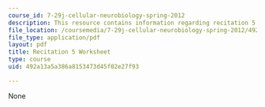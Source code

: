 ```yaml
---
course_id: 7-29j-cellular-neurobiology-spring-2012
description: This resource contains information regarding recitation 5 worksheet
file_location: /coursemedia/7-29j-cellular-neurobiology-spring-2012/492a13a5a386a8153473d45f02e27f93_MIT7_29JS12_Recitation5.pdf
file_type: application/pdf
layout: pdf
title: Recitation 5 Worksheet
type: course
uid: 492a13a5a386a8153473d45f02e27f93

---
```

None